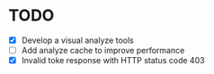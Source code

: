 # TODO

- [x] Develop a visual analyze tools
- [ ] Add analyze cache to improve performance
- [x] Invalid toke response with HTTP status code 403